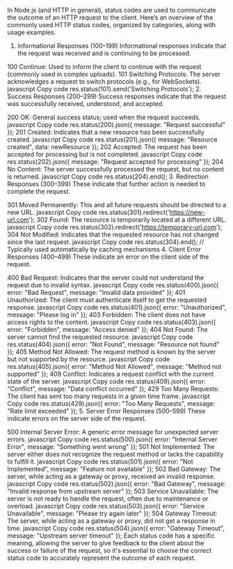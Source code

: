 In Node.js (and HTTP in general), status codes are used to communicate the outcome of an HTTP request to the client. Here’s an overview of the commonly used HTTP status codes, organized by categories, along with usage examples.

1. Informational Responses (100–199)
Informational responses indicate that the request was received and is continuing to be processed.

100 Continue: Used to inform the client to continue with the request (commonly used in complex uploads).
101 Switching Protocols: The server acknowledges a request to switch protocols (e.g., for WebSockets).
javascript
Copy code
res.status(101).send('Switching Protocols');
2. Success Responses (200–299)
Success responses indicate that the request was successfully received, understood, and accepted.

200 OK: General success status; used when the request succeeds.
javascript
Copy code
res.status(200).json({ message: "Request successful" });
201 Created: Indicates that a new resource has been successfully created.
javascript
Copy code
res.status(201).json({ message: "Resource created", data: newResource });
202 Accepted: The request has been accepted for processing but is not completed.
javascript
Copy code
res.status(202).json({ message: "Request accepted for processing" });
204 No Content: The server successfully processed the request, but no content is returned.
javascript
Copy code
res.status(204).end();
3. Redirection Responses (300–399)
These indicate that further action is needed to complete the request.

301 Moved Permanently: This and all future requests should be directed to a new URL.
javascript
Copy code
res.status(301).redirect('https://new-url.com');
302 Found: The resource is temporarily located at a different URL.
javascript
Copy code
res.status(302).redirect('https://temporary-url.com');
304 Not Modified: Indicates that the requested resource has not changed since the last request.
javascript
Copy code
res.status(304).end(); // Typically used automatically by caching mechanisms
4. Client Error Responses (400–499)
These indicate an error on the client side of the request.

400 Bad Request: Indicates that the server could not understand the request due to invalid syntax.
javascript
Copy code
res.status(400).json({ error: "Bad Request", message: "Invalid data provided" });
401 Unauthorized: The client must authenticate itself to get the requested response.
javascript
Copy code
res.status(401).json({ error: "Unauthorized", message: "Please log in" });
403 Forbidden: The client does not have access rights to the content.
javascript
Copy code
res.status(403).json({ error: "Forbidden", message: "Access denied" });
404 Not Found: The server cannot find the requested resource.
javascript
Copy code
res.status(404).json({ error: "Not Found", message: "Resource not found" });
405 Method Not Allowed: The request method is known by the server but not supported by the resource.
javascript
Copy code
res.status(405).json({ error: "Method Not Allowed", message: "Method not supported" });
409 Conflict: Indicates a request conflict with the current state of the server.
javascript
Copy code
res.status(409).json({ error: "Conflict", message: "Data conflict occurred" });
429 Too Many Requests: The client has sent too many requests in a given time frame.
javascript
Copy code
res.status(429).json({ error: "Too Many Requests", message: "Rate limit exceeded" });
5. Server Error Responses (500–599)
These indicate errors on the server side of the request.

500 Internal Server Error: A generic error message for unexpected server errors.
javascript
Copy code
res.status(500).json({ error: "Internal Server Error", message: "Something went wrong" });
501 Not Implemented: The server either does not recognize the request method or lacks the capability to fulfill it.
javascript
Copy code
res.status(501).json({ error: "Not Implemented", message: "Feature not available" });
502 Bad Gateway: The server, while acting as a gateway or proxy, received an invalid response.
javascript
Copy code
res.status(502).json({ error: "Bad Gateway", message: "Invalid response from upstream server" });
503 Service Unavailable: The server is not ready to handle the request, often due to maintenance or overload.
javascript
Copy code
res.status(503).json({ error: "Service Unavailable", message: "Please try again later" });
504 Gateway Timeout: The server, while acting as a gateway or proxy, did not get a response in time.
javascript
Copy code
res.status(504).json({ error: "Gateway Timeout", message: "Upstream server timeout" });
Each status code has a specific meaning, allowing the server to give feedback to the client about the success or failure of the request, so it's essential to choose the correct status code to accurately represent the outcome of each request.